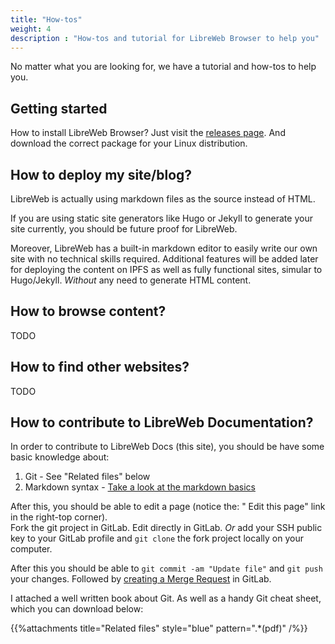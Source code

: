 ```yaml
---
title: "How-tos"
weight: 4
description : "How-tos and tutorial for LibreWeb Browser to help you"
---
```


No matter what you are looking for, we have a tutorial and how-tos to help you.

## Getting started

How to install LibreWeb Browser? Just visit the [releases page](https://gitlab.melroy.org/libreweb/browser/-/releases). And download the correct package for your Linux distribution.

## How to deploy my site/blog?

LibreWeb is actually using markdown files as the source instead of HTML.

If you are using static site generators like Hugo or Jekyll to generate your site currently, you should be future proof for LibreWeb.

Moreover, LibreWeb has a built-in markdown editor to easily write our own site with no technical skills required. Additional features will be added later for deploying the content on IPFS as well as fully functional sites, simular to Hugo/Jekyll. *Without* any need to generate HTML content.

## How to browse content?

TODO

## How to find other websites?

TODO

## How to contribute to LibreWeb Documentation?

In order to contribute to LibreWeb Docs (this site), you should be have some basic knowledge about:

1. Git - See "Related files" below
2. Markdown syntax - [Take a look at the markdown basics](https://www.markdownguide.org/basic-syntax/)

After this, you should be able to edit a page (notice the: "<i class="fas fa-code-branch"></i> Edit this page" link in the right-top corner).  
Fork the git project in GitLab. Edit directly in GitLab. *Or* add your SSH public key to your GitLab profile and `git clone` the fork project locally on your computer.

After this you should be able to `git commit -am "Update file"` and  `git push` your changes. Followed by [creating a Merge Request](https://gitlab.melroy.org/libreweb/browser/-/merge_requests) in GitLab.

I attached a well written book about Git. As well as a handy Git cheat sheet, which you can download below:

{{%attachments title="Related files" style="blue" pattern=".*(pdf)" /%}}
